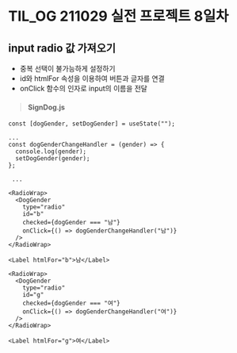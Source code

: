 # TIL_OG 211029 실전 프로젝트 8일차

## input radio 값 가져오기

- 중복 선택이 불가능하게 설정하기
- id와 htmlFor 속성을 이용하여 버튼과 글자를 연결
- onClick 함수의 인자로 input의 이름을 전달

>#### SignDog.js
```
const [dogGender, setDogGender] = useState("");

...
const dogGenderChangeHandler = (gender) => {
  console.log(gender);
  setDogGender(gender);
};

 ... 

<RadioWrap>
  <DogGender
    type="radio"
    id="b"
    checked={dogGender === "남"}
    onClick={() => dogGenderChangeHandler("남")}
  />
</RadioWrap>

<Label htmlFor="b">남</Label>

<RadioWrap>
  <DogGender
    type="radio"
    id="g"
    checked={dogGender === "여"}
    onClick={() => dogGenderChangeHandler("여")}
  />
</RadioWrap>

<Label htmlFor="g">여</Label>
```
